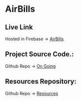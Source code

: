 # AirBills


## Live Link

Hosted in Firebase -> [AirBills](#)

## Project Source Code.:

Github Repo -> [On Going](https://github.com/zahangir20bd/flight-booking-project)

## Resources Repository:

Github Repo -> [Resources](#)
